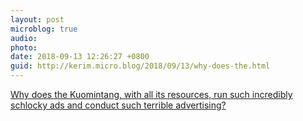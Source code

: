 ```yaml
---
layout: post
microblog: true
audio: 
photo: 
date: 2018-09-13 12:26:27 +0800
guid: http://kerim.micro.blog/2018/09/13/why-does-the.html
---
```

[Why does the Kuomintang, with all its resources, run such incredibly schlocky ads and conduct such terrible advertising?](https://popula.com/2018/09/12/kuomintang-kitsch/)
